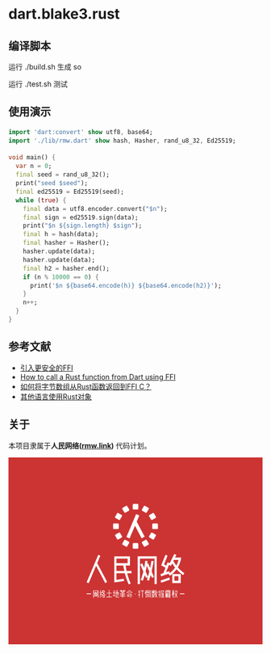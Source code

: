 <!-- 本文件由 ./readme.make.md 自动生成，请不要直接修改此文件 -->

# dart.blake3.rust

##  编译脚本

运行 ./build.sh 生成 so

运行 ./test.sh 测试

## 使用演示

```dart
import 'dart:convert' show utf8, base64;
import './lib/rmw.dart' show hash, Hasher, rand_u8_32, Ed25519;

void main() {
  var n = 0;
  final seed = rand_u8_32();
  print("seed $seed");
  final ed25519 = Ed25519(seed);
  while (true) {
    final data = utf8.encoder.convert("$n");
    final sign = ed25519.sign(data);
    print("$n ${sign.length} $sign");
    final h = hash(data);
    final hasher = Hasher();
    hasher.update(data);
    hasher.update(data);
    final h2 = hasher.end();
    if (n % 10000 == 0) {
      print('$n ${base64.encode(h)} ${base64.encode(h2)}');
    }
    n++;
  }
}

```

## 参考文献

* [引入更安全的FFI](https://www.ditto.live/blog/posts/introducing-safer-ffi)
* [How to call a Rust function from Dart using FFI](https://medium.com/flutter-community/how-to-call-a-rust-function-from-dart-using-ffi-f48f3ea3af2c)
* [如何将字节数组从Rust函数返回到FFI C？](https://users.rust-lang.org/t/how-to-return-byte-array-from-rust-function-to-ffi-c/18136/16)
* [其他语言使用Rust对象](http://jakegoulding.com/rust-ffi-omnibus/objects/)

## 关于

本项目隶属于**人民网络([rmw.link](//rmw.link))** 代码计划。

![人民网络](https://raw.githubusercontent.com/rmw-link/logo/master/rmw.red.bg.svg)
